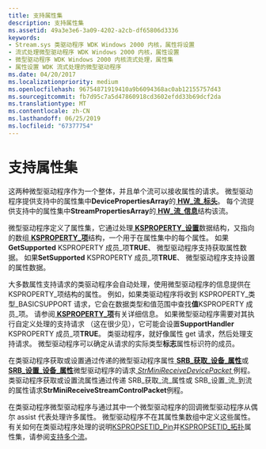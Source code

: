 ```yaml
---
title: 支持属性集
description: 支持属性集
ms.assetid: 49a3e3e6-3a09-4202-a2cb-df65806d3336
keywords:
- Stream.sys 类驱动程序 WDK Windows 2000 内核，属性将设置
- 流式处理微型驱动程序 WDK Windows 2000 内核，属性设置
- 微型驱动程序 WDK Windows 2000 内核流式处理，属性集
- 属性设置 WDK 流式处理的微型驱动程序
ms.date: 04/20/2017
ms.localizationpriority: medium
ms.openlocfilehash: 96754871919410a9b6094368ac0ab12155757d43
ms.sourcegitcommit: fb7d95c7a5d47860918cd3602efdd33b69dcf2da
ms.translationtype: MT
ms.contentlocale: zh-CN
ms.lasthandoff: 06/25/2019
ms.locfileid: "67377754"
---
```

# <a name="supporting-property-sets"></a>支持属性集





这两种微型驱动程序作为一个整体，并且单个流可以接收属性的请求。 微型驱动程序提供支持中的属性集中**DevicePropertiesArray**的[ **HW\_流\_标头**](https://docs.microsoft.com/windows-hardware/drivers/ddi/content/strmini/ns-strmini-_hw_stream_header)。 每个流提供支持中的属性集中**StreamPropertiesArray**的[ **HW\_流\_信息**](https://docs.microsoft.com/windows-hardware/drivers/ddi/content/strmini/ns-strmini-_hw_stream_information)结构该流。

微型驱动程序定义了属性集，它通过处理[ **KSPROPERTY\_设置**](https://docs.microsoft.com/windows-hardware/drivers/ddi/content/ks/ns-ks-ksproperty_set)数据结构，又指向的数组[ **KSPROPERTY\_项**](https://docs.microsoft.com/windows-hardware/drivers/ddi/content/ks/ns-ks-ksproperty_item)结构，一个用于在属性集中的每个属性。 如果**GetSupported** KSPROPERTY 成员\_项**TRUE**、 微型驱动程序支持获取属性数据。 如果**SetSupported** KSPROPERTY 成员\_项**TRUE**、 微型驱动程序支持设置的属性数据。

大多数属性支持请求的类驱动程序会自动处理，使用微型驱动程序的信息提供在 KSPROPERTY\_项结构的属性。 例如，如果类驱动程序将收到 KSPROPERTY\_类型\_BASICSUPPORT 请求，它会在数据类型和值范围中查找**值**KSPROPERTY 成员\_项。 请参阅[ **KSPROPERTY\_项**](https://docs.microsoft.com/windows-hardware/drivers/ddi/content/ks/ns-ks-ksproperty_item)有关详细信息。 如果微型驱动程序需要对其执行自定义处理的支持请求 （这在很少见），它可能会设置**SupportHandler** KSPROPERTY 成员\_项**TRUE**。 类驱动程序，就好像属性 get 请求，然后处理支持请求。 微型驱动程序可以确定从请求的实际类型**标志**属性标识符的成员。

在类驱动程序获取或设置通过传递的微型驱动程序属性[ **SRB\_获取\_设备\_属性**](https://docs.microsoft.com/windows-hardware/drivers/stream/srb-get-device-property)或[ **SRB\_设置\_设备\_属性**](https://docs.microsoft.com/windows-hardware/drivers/stream/srb-set-device-property)微型驱动程序的请求[ *StrMiniReceiveDevicePacket* ](https://docs.microsoft.com/windows-hardware/drivers/ddi/content/strmini/nc-strmini-phw_receive_device_srb)例程。 类驱动程序获取或设置流属性通过传递 SRB\_获取\_流\_属性或 SRB\_设置\_流\_到流的属性请求**StrMiniReceiveStreamControlPacket**例程。

在类驱动程序微型驱动程序与通过其中一个微型驱动程序的回调微型驱动程序从偶尔 assist 代表处理许多属性。 微型驱动程序不在其属性集数组中定义这些属性。 有关如何在类驱动程序处理的说明[KSPROPSETID\_Pin](https://docs.microsoft.com/windows-hardware/drivers/stream/kspropsetid-pin)并[KSPROPSETID\_拓扑](https://docs.microsoft.com/windows-hardware/drivers/stream/kspropsetid-topology)属性集，请参阅[支持多个流](supporting-multiple-streams.md)。

 

 




